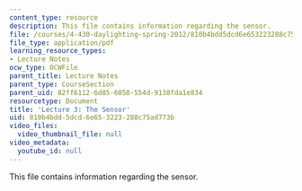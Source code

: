 ```yaml
---
content_type: resource
description: This file contains information regarding the sensor.
file: /courses/4-430-daylighting-spring-2012/810b4bdd5dcd6e653223288c75ad773b_MIT4_430S12_lec03.pdf
file_type: application/pdf
learning_resource_types:
- Lecture Notes
ocw_type: OCWFile
parent_title: Lecture Notes
parent_type: CourseSection
parent_uid: 82ff6112-6d85-6050-554d-9138fda1e834
resourcetype: Document
title: 'Lecture 3: The Sensor'
uid: 810b4bdd-5dcd-6e65-3223-288c75ad773b
video_files:
  video_thumbnail_file: null
video_metadata:
  youtube_id: null
---
```

This file contains information regarding the sensor.

